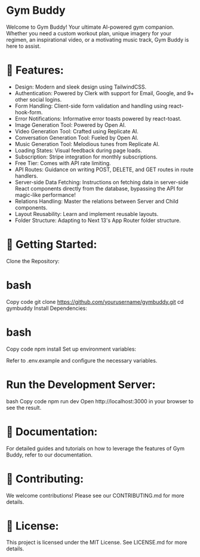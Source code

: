 # Gym Buddy
Welcome to Gym Buddy! Your ultimate AI-powered gym companion. Whether you need a custom workout plan, unique imagery for your regimen, an inspirational video, or a motivating music track, Gym Buddy is here to assist.

# 🌟 Features:
- Design: Modern and sleek design using TailwindCSS.
- Authentication: Powered by Clerk with support for Email, Google, and 9+ other social logins.
- Form Handling: Client-side form validation and handling using react-hook-form.
- Error Notifications: Informative error toasts powered by react-toast.
- Image Generation Tool: Powered by Open AI.
- Video Generation Tool: Crafted using Replicate AI.
- Conversation Generation Tool: Fueled by Open AI.
- Music Generation Tool: Melodious tunes from Replicate AI.
- Loading States: Visual feedback during page loads.
- Subscription: Stripe integration for monthly subscriptions.
- Free Tier: Comes with API rate limiting.
- API Routes: Guidance on writing POST, DELETE, and GET routes in route handlers.
- Server-side Data Fetching: Instructions on fetching data in server-side React components directly from the database, bypassing the API for magic-like performance!
- Relations Handling: Master the relations between Server and Child components.
- Layout Reusability: Learn and implement reusable layouts.
- Folder Structure: Adapting to Next 13's App Router folder structure.

# 🚀 Getting Started:
Clone the Repository:

# bash
Copy code
git clone https://github.com/yourusername/gymbuddy.git
cd gymbuddy
Install Dependencies:

# bash
Copy code
npm install
Set up environment variables:

Refer to .env.example and configure the necessary variables.

# Run the Development Server:

bash
Copy code
npm run dev
Open http://localhost:3000 in your browser to see the result.

# 📖 Documentation:
For detailed guides and tutorials on how to leverage the features of Gym Buddy, refer to our documentation.

# 🤝 Contributing:
We welcome contributions! Please see our CONTRIBUTING.md for more details.

# 📜 License:
This project is licensed under the MIT License. See LICENSE.md for more details.

